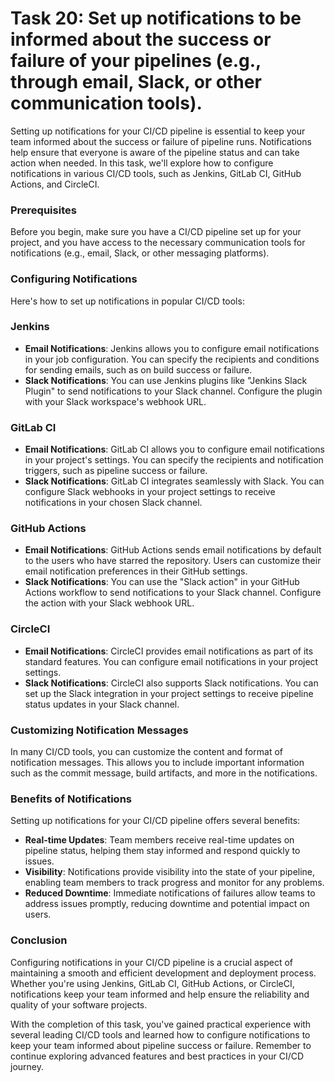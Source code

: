 # Task 20: Set up notifications to be informed about the success or failure of your pipelines (e.g., through email, Slack, or other communication tools).

Setting up notifications for your CI/CD pipeline is essential to keep your team informed about the success or failure of pipeline runs. Notifications help ensure that everyone is aware of the pipeline status and can take action when needed. In this task, we'll explore how to configure notifications in various CI/CD tools, such as Jenkins, GitLab CI, GitHub Actions, and CircleCI.

### **Prerequisites**

Before you begin, make sure you have a CI/CD pipeline set up for your project, and you have access to the necessary communication tools for notifications (e.g., email, Slack, or other messaging platforms).

### **Configuring Notifications**

Here's how to set up notifications in popular CI/CD tools:

### Jenkins

- **Email Notifications**: Jenkins allows you to configure email notifications in your job configuration. You can specify the recipients and conditions for sending emails, such as on build success or failure.
- **Slack Notifications**: You can use Jenkins plugins like "Jenkins Slack Plugin" to send notifications to your Slack channel. Configure the plugin with your Slack workspace's webhook URL.

### GitLab CI

- **Email Notifications**: GitLab CI allows you to configure email notifications in your project's settings. You can specify the recipients and notification triggers, such as pipeline success or failure.
- **Slack Notifications**: GitLab CI integrates seamlessly with Slack. You can configure Slack webhooks in your project settings to receive notifications in your chosen Slack channel.

### GitHub Actions

- **Email Notifications**: GitHub Actions sends email notifications by default to the users who have starred the repository. Users can customize their email notification preferences in their GitHub settings.
- **Slack Notifications**: You can use the "Slack action" in your GitHub Actions workflow to send notifications to your Slack channel. Configure the action with your Slack webhook URL.

### CircleCI

- **Email Notifications**: CircleCI provides email notifications as part of its standard features. You can configure email notifications in your project settings.
- **Slack Notifications**: CircleCI also supports Slack notifications. You can set up the Slack integration in your project settings to receive pipeline status updates in your Slack channel.

### **Customizing Notification Messages**

In many CI/CD tools, you can customize the content and format of notification messages. This allows you to include important information such as the commit message, build artifacts, and more in the notifications.

### **Benefits of Notifications**

Setting up notifications for your CI/CD pipeline offers several benefits:

- **Real-time Updates**: Team members receive real-time updates on pipeline status, helping them stay informed and respond quickly to issues.
- **Visibility**: Notifications provide visibility into the state of your pipeline, enabling team members to track progress and monitor for any problems.
- **Reduced Downtime**: Immediate notifications of failures allow teams to address issues promptly, reducing downtime and potential impact on users.

### **Conclusion**

Configuring notifications in your CI/CD pipeline is a crucial aspect of maintaining a smooth and efficient development and deployment process. Whether you're using Jenkins, GitLab CI, GitHub Actions, or CircleCI, notifications keep your team informed and help ensure the reliability and quality of your software projects.

With the completion of this task, you've gained practical experience with several leading CI/CD tools and learned how to configure notifications to keep your team informed about pipeline success or failure. Remember to continue exploring advanced features and best practices in your CI/CD journey.